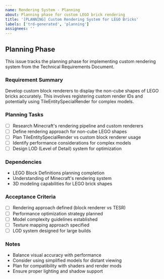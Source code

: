 ```yaml
---
name: Rendering System - Planning
about: Planning phase for custom LEGO brick rendering
title: '[PLANNING] Custom Rendering System for LEGO Bricks'
labels: ['trd-generated', 'planning']
assignees: ''
---
```


## Planning Phase

This issue tracks the planning phase for implementing custom rendering system from the Technical Requirements Document.

### Requirement Summary
Develop custom block renderers to display the non-cube shapes of LEGO bricks accurately. This involves registering custom render IDs and potentially using TileEntitySpecialRender for complex models.

### Planning Tasks
- [ ] Research Minecraft's rendering pipeline and custom renderers
- [ ] Define rendering approach for non-cube LEGO shapes
- [ ] Plan TileEntitySpecialRender vs custom block renderer usage
- [ ] Identify performance considerations for complex models
- [ ] Design LOD (Level of Detail) system for optimization

### Dependencies
- LEGO Block Definitions planning completion
- Understanding of Minecraft's rendering system
- 3D modeling capabilities for LEGO brick shapes

### Acceptance Criteria
- [ ] Rendering approach defined (block renderer vs TESR)
- [ ] Performance optimization strategy planned
- [ ] Model complexity guidelines established
- [ ] Texture mapping approach specified
- [ ] LOD system designed for large builds

### Notes
- Balance visual accuracy with performance
- Consider using simplified models for distant viewing
- Plan for compatibility with shaders and render mods
- Ensure proper lighting and shadow support